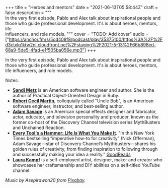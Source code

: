 +++
title = "Heroes and mentors"
date = "2021-06-13T05:58:44Z"
draft = false
description = """\
  In the very first episode, Pablo and Alex talk about inspirational people and \
  those who guide professional development. It's is about heroes, mentors, life \
  influencers, and role models.
  """
cover = "TODO: Add cover"
audio = ["https://anchor.fm/s/5cd408f8/podcast/play/35375100/https%3A%2F%2Fd3ctxlq1ktw2nl.cloudfront.net%2Fstaging%2F2021-5-13%2F66b898ed-68a9-5de5-4fad-e1f505ba056e.mp3"]
+++

In the very first episode, Pablo and Alex talk about inspirational people and
those who guide professional development. It's is about heroes, mentors, life
influencers, and role models.

<!--more-->

Notes:

- **[Sandi Metz](https://en.wikipedia.org/wiki/Sandi_Metz)** is an American
  software engineer and author. She is the author of Practical Object-Oriented
  Design in Ruby.
- **[Robert Cecil Martin](https://en.wikipedia.org/wiki/Robert_C._Martin)**,
  colloquially called "Uncle Bob", is an American software engineer,
  instructor, and best-selling author.
- **[Adam Savage](https://en.wikipedia.org/wiki/Adam_Savage)** is an American
  special effects designer and fabricator, actor, educator, and television
  personality and producer, known as the former co-host of the Discovery
  Channel television series MythBusters and Unchained Reaction.
- **[Every Tool's a Hammer: Life Is What You Make
  It](https://www.youtube.com/watch?v=98S4m-uZe9Y)**. "In this New York Times
  bestselling “imperative how-to for creativity” (Nick Offerman), Adam
  Savage—star of Discovery Channel’s Mythbusters—shares his golden rules of
  creativity, from finding inspiration to following through and successfully
  making your idea a reality."
  [GoodReads](https://www.goodreads.com/book/show/43319933-every-tool-s-a-hammer)
- **[Laura Kampf](https://laurakampf.com/)** is a self-employed artist,
  designer, maker and creator who showcases her craftsmanship and DIY abilities
  on a self-titled YouTube channel.

*Music by Asepirawan20 from [Pixabay](https://pixabay.com/).*
